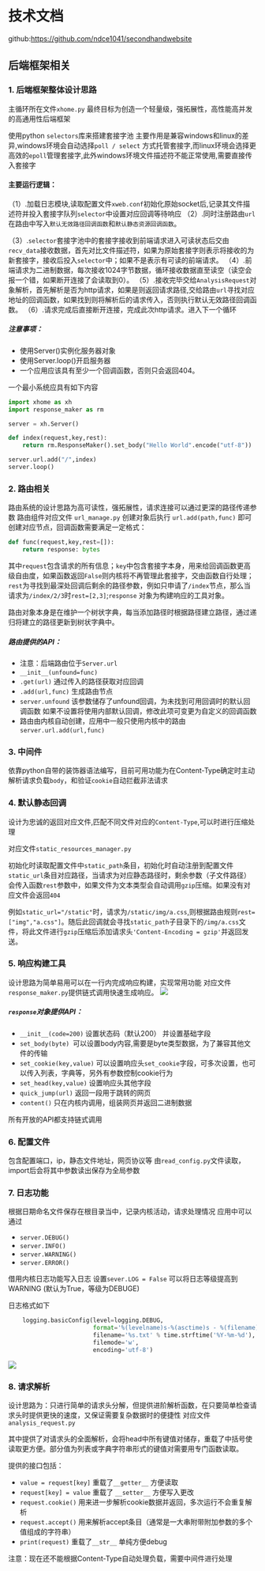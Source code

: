 # 技术文档
github:https://github.com/ndce1041/secondhandwebsite

## 后端框架相关

### 1. 后端框架整体设计思路


主循环所在文件`xhome.py`
最终目标为创造一个轻量级，强拓展性，高性能高并发的高通用性后端框架

使用python `selectors`库来搭建套接字池 主要作用是兼容windows和linux的差异,windows环境会自动选择`poll / select` 方式托管套接字,而linux环境会选择更高效的`epoll`管理套接字,此外windows环境文件描述符不能正常使用,需要直接传入套接字

#### 主要运行逻辑：
（1）.加载日志模块,读取配置文件`xweb.conf`初始化原始socket后,记录其文件描述符并投入套接字队列`selector`中设置对应回调等待响应
（2）.同时注册路由`url`在路由中写入`默认无效路径回调函数`和`默认静态资源回调函数`。

（3）.`selector`套接字池中的套接字接收到前端请求进入可读状态后交由`recv_data`接收数据，首先对比文件描述符，如果为原始套接字则表示将接收的为新套接字，接收后投入`selector`中；如果不是表示有可读的前端请求。
（4）.前端请求为二进制数据，每次接收1024字节数据，循环接收数据直至读空（读空会报一个错，如果断开连接了会读取到0）。
（5）.接收完毕交给`AnalysisRequest`对象解析，首先解析是否为http请求，如果是则返回请求路径,交给路由`url`寻找对应地址的回调函数，如果找到则将解析后的请求传入，否则执行默认无效路径回调函数。
（6）.请求完成后直接断开连接，完成此次http请求。进入下一个循环

##### 注意事项：
* 使用Server()实例化服务器对象
* 使用Server.loop()开启服务器
* 一个应用应该具有至少一个回调函数，否则只会返回404。


一个最小系统应具有如下内容
```python
import xhome as xh
import response_maker as rm

server = xh.Server()

def index(request,key,rest):
    return rm.ResponseMaker().set_body("Hello World".encode("utf-8"))

server.url.add("/",index)
server.loop()
```


### 2. 路由相关

路由系统的设计思路为高可读性，强拓展性，请求连接可以通过更深的路径传递参数
路由组件对应文件 `url_manage.py` 创建对象后执行 `url.add(path,func)` 即可创建对应节点，回调函数需要满足一定格式：

```python
def func(request,key,rest=[]):
    return response: bytes
```



其中`request`包含请求的所有信息；`key`中包含套接字本身，用来给回调函数更高级自由度，如果函数返回`False`则内核将不再管理此套接字，交由函数自行处理；`rest`为寻找到最深处回调后剩余的路径参数，例如只申请了`/index`节点，那么当请求为`/index/2/3`时`rest=[2,3]`;`response` 对象为构建响应的工具对象。

路由对象本身是在维护一个树状字典，每当添加路径时根据路径建立路径，通过递归将建立的路径更新到树状字典中。

##### 路由提供的API：

* 注意：后端路由位于`Server.url`
* `__init__(unfound=func)` 
* `.get(url)` 通过传入的路径获取对应回调
* `.add(url,func)` 生成路由节点
* `server.unfound` 该参数储存了unfound回调，为未找到可用回调时的默认回调函数 如果不设置将使用内部默认回调，修改此项可变更为自定义的回调函数
* 路由由内核自动创建，应用中一般只使用内核中的路由`server.url.add(url,func)`

### 3. 中间件

依靠python自带的装饰器语法编写，目前可用功能为在Content-Type确定时主动解析请求负载`body`，和验证`cookie`自动拦截非法请求

### 4. 默认静态回调

设计为忠诚的返回对应文件,匹配不同文件对应的`Content-Type`,可以时进行压缩处理

对应文件`static_resources_manager.py`

初始化时读取配置文件中`static_path`条目，初始化时自动注册到配置文件`static_url`条目对应路径，当请求为对应静态路径时，剩余参数（子文件路径）会传入函数`rest`参数中，如果文件为文本类型会自动调用`gzip`压缩。如果没有对应文件会返回`404`

例如`static_url="/static"`时，请求为`/static/img/a.css`,则根据路由规则`rest=["img","a.css"]`。随后此回调就会寻找`static_path`子目录下的`/img/a.css`文件，将此文件进行`gzip`压缩后添加请求头`'Content-Encoding = gzip'`并返回发送。

### 5. 响应构建工具

设计思路为简单易用可以在一行内完成响应构建，实现常用功能
对应文件`response_maker.py`提供链式调用快速生成响应。
<img src="doc/ar1.png">

##### `response`对象提供API：
* `__init__(code=200)` 设置状态码（默认200） 并设置基础字段 
* `set_body(byte) `可以设置body内容,需要是byte类型数据，为了兼容其他文件的传输
* `set_cookie(key,value)` 可以设置响应头`set_cookie`字段，可多次设置，也可以传入列表，字典等，另外有参数控制cookie行为
* `set_head(key,value)` 设置响应头其他字段
* `quick_jump(url)` 返回一段用于跳转的网页
* `content()` 只在内核内调用，组装网页并返回二进制数据

所有开放的API都支持链式调用

### 6. 配置文件

包含配置端口，ip，静态文件地址，网页协议等
由`read_config.py`文件读取，import后会将其中参数读出保存为全局参数

### 7. 日志功能

根据日期命名文件保存在根目录当中，记录内核活动，请求处理情况
应用中可以通过

* `server.DEBUG()`
* `server.INFO()`
* `server.WARNING()`
* `server.ERROR()`

借用内核日志功能写入日志
设置`sever.LOG = False` 可以将日志等级提高到WARNING (默认为True，等级为DEBUGE)

日志格式如下
```python
    logging.basicConfig(level=logging.DEBUG,
                        format='%(levelname)s-%(asctime)s - %(filename)s[line:%(lineno)d]:%(message)s\r\n',
                        filename='%s.txt' % time.strftime('%Y-%m-%d'),
                        filemode='w',
                        encoding='utf-8')
```
<img src="doc/log1.png">

### 8. 请求解析

设计思路为：只进行简单的请求头分解，但提供进阶解析函数，在只要简单检查请求头时提供更快的速度，又保证需要复杂数据时的便捷性
对应文件`analysis_request.py`

其中提供了对请求头的全面解析，会将head中所有键值对储存，重载了中括号使读取更方便。部分值为列表或字典字符串形式的键值对需要用专门函数读取。

提供的接口包括：
* `value = request[key]` 重载了`__getter__` 方便读取
* `request[key] = value` 重载了 `__setter__` 方便写入更改
* `request.cookie()` 用来进一步解析cookie数据并返回，多次运行不会重复解析
* `request.accept()` 用来解析accept条目（通常是一大串附带附加参数的多个值组成的字符串）
* `print(request)` 重载了`__str__` 单纯方便debug

注意：现在还不能根据Content-Type自动处理负载，需要中间件进行处理
